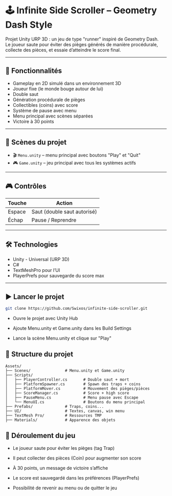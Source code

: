 # 🕹️ Infinite Side Scroller – Geometry Dash Style

Projet Unity URP 3D : un jeu de type "runner" inspiré de Geometry Dash.  
Le joueur saute pour éviter des pièges générés de manière procédurale, collecte des pièces, et essaie d’atteindre le score final.

---

## 📌 Fonctionnalités

- Gameplay en 2D simulé dans un environnement 3D
- Joueur fixe (le monde bouge autour de lui)
- Double saut
- Génération procédurale de pièges
- Collectibles (coins) avec score
- Système de pause avec menu
- Menu principal avec scènes séparées
- Victoire à 30 points

---

## 🧱 Scènes du projet

- 🎬 `Menu.unity` – menu principal avec boutons "Play" et "Quit"
- 🎮 `Game.unity` – jeu principal avec tous les systèmes actifs

---

## 🎮 Contrôles

| Touche     | Action        |
|------------|----------------|
| Espace     | Saut (double saut autorisé) |
| Échap      | Pause / Reprendre |

---

## 🛠 Technologies

- Unity - Universal (URP 3D)
- C#
- TextMeshPro pour l’UI
- PlayerPrefs pour sauvegarde du score max

---

## ▶️ Lancer le projet

```bash
git clone https://github.com/Swixos/infinite-side-scroller.git
```

- Ouvre le projet avec Unity Hub

- Ajoute Menu.unity et Game.unity dans les Build Settings

- Lance la scène Menu.unity et clique sur "Play"

## 📁 Structure du projet

```
Assets/
├── Scenes/               # Menu.unity et Game.unity
├── Scripts/
│   ├── PlayerController.cs       # Double saut + mort
│   ├── PlatformSpawner.cs        # Spawn des traps + coins
│   ├── PlatformMover.cs          # Mouvement des pièges/pièces
│   ├── ScoreManager.cs           # Score + high score
│   ├── PauseMenu.cs              # Menu pause avec Escape
│   └── MenuUI.cs                 # Boutons du menu principal
├── Prefabs/              # Traps, coins...
├── UI/                   # Textes, canvas, win menu
├── TextMesh Pro/         # Ressources TMP
├── Materials/            # Apparence des objets
```

## 📌 Déroulement du jeu

- Le joueur saute pour éviter les pièges (tag Trap)

- Il peut collecter des pièces (Coin) pour augmenter son score

- À 30 points, un message de victoire s’affiche

- Le score est sauvegardé dans les préférences (PlayerPrefs)

- Possibilité de revenir au menu ou de quitter le jeu
